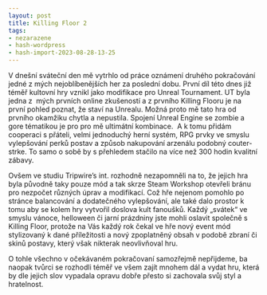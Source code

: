 ```yaml
---
layout: post
title: Killing Floor 2
tags:
- nezarazene
- hash-wordpress
- hash-import-2023-08-28-13-25
---
```


V dnešní sváteční den mě vytrhlo od práce oznámení druhého pokračování jedné z mých nejoblíbenějších her za poslední dobu. První díl této dnes již téměř kultovní hry vznikl jako modifikace pro Unreal Tournament. UT byla jedna z &nbsp;mých prvních online zkušeností a z prvního Killing Flooru je na první pohled poznat, že staví na Unrealu. Možná proto mě tato hra od prvního okamžiku chytla a nepustila. Spojení Unreal Engine se zombie a gore tématikou je pro pro mě ultimátní kombinace. &nbsp;A k tomu přidám cooperaci s přáteli, velmi jednoduchý herní systém, RPG prvky ve smyslu vylepšování perků postav a způsob nakupování arzenálu podobný couter-strke. To samo o sobě by s přehledem stačilo na více než 300 hodin kvalitní zábavy.

Ovšem ve studiu&nbsp;Tripwire’s int. rozhodně nezapomněli na to, že jejich hra byla původně taky pouze mód a tak skrze Steam Workshop otevřeli bránu pro nezpočet různých úprav a modifikací. Což hře nejenom pomohlo po stránce balancování a dodatečného vylepšování, ale také dalo prostor k tomu aby se kolem hry vytvořil doslova kult fanoušků. Každý „svátek“ ve smyslu vánoce, helloween či jarní prázdniny jste mohli oslavit společně s Killing Floor, protože na Vás každý rok čekal ve hře nový event mód stylizovaný k dané příležitosti a nový zpoplatněný obsah v podobě zbraní či skinů postavy, který však nikterak neovlivňoval hru.

O tohle všechno v očekávaném pokračovaní samozřejmě nepřijdeme, ba naopak tvůrci se rozhodli téměř ve všem zajít mnohem dál a vydat hru, která by dle jejich slov vypadala opravu dobře přesto si zachovala svůj styl a hratelnost.

<!--kg-card-end: html-->